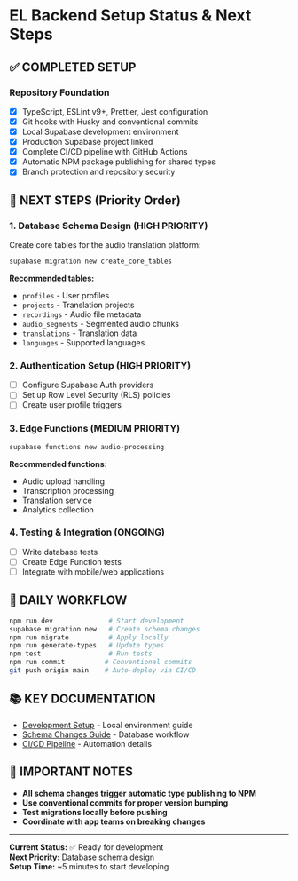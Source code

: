 # EL Backend Setup Status & Next Steps

## ✅ COMPLETED SETUP

### Repository Foundation

- [x] TypeScript, ESLint v9+, Prettier, Jest configuration
- [x] Git hooks with Husky and conventional commits
- [x] Local Supabase development environment
- [x] Production Supabase project linked
- [x] Complete CI/CD pipeline with GitHub Actions
- [x] Automatic NPM package publishing for shared types
- [x] Branch protection and repository security

## 🎯 NEXT STEPS (Priority Order)

### 1. Database Schema Design (HIGH PRIORITY)

Create core tables for the audio translation platform:

```bash
supabase migration new create_core_tables
```

**Recommended tables:**

- `profiles` - User profiles
- `projects` - Translation projects
- `recordings` - Audio file metadata
- `audio_segments` - Segmented audio chunks
- `translations` - Translation data
- `languages` - Supported languages

### 2. Authentication Setup (HIGH PRIORITY)

- [ ] Configure Supabase Auth providers
- [ ] Set up Row Level Security (RLS) policies
- [ ] Create user profile triggers

### 3. Edge Functions (MEDIUM PRIORITY)

```bash
supabase functions new audio-processing
```

**Recommended functions:**

- Audio upload handling
- Transcription processing
- Translation service
- Analytics collection

### 4. Testing & Integration (ONGOING)

- [ ] Write database tests
- [ ] Create Edge Function tests
- [ ] Integrate with mobile/web applications

## 🔧 DAILY WORKFLOW

```bash
npm run dev              # Start development
supabase migration new   # Create schema changes
npm run migrate          # Apply locally
npm run generate-types   # Update types
npm test                 # Run tests
npm run commit          # Conventional commits
git push origin main    # Auto-deploy via CI/CD
```

## 📚 KEY DOCUMENTATION

- [Development Setup](./development-setup.md) - Local environment guide
- [Schema Changes Guide](./schema-changes-guide.md) - Database workflow
- [CI/CD Pipeline](./ci-cd-pipeline.md) - Automation details

## 🚨 IMPORTANT NOTES

- **All schema changes trigger automatic type publishing to NPM**
- **Use conventional commits for proper version bumping**
- **Test migrations locally before pushing**
- **Coordinate with app teams on breaking changes**

---

**Current Status:** ✅ Ready for development  
**Next Priority:** Database schema design  
**Setup Time:** ~5 minutes to start developing
